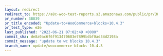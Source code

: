 ```yaml
---
layout: redirect
redirect_to: https://a8c-woo-test-reports.s3.amazonaws.com/public/pr/38839/e2e/index.html
pr_number: 38839
pr_title_encoded: "Update+to+WooCommerce+blocks+10.4.3"
pr_test_type: e2e
last_published: "2023-06-21 07:02:49 +0000"
commit_sha: de8a9ac6f6f913470683e7899bdbf0ad34d2198a
commit_message: "update to wc blocks 10.4.3"
branch_name: update/woocommerce-blocks-10.4.3
---
```

